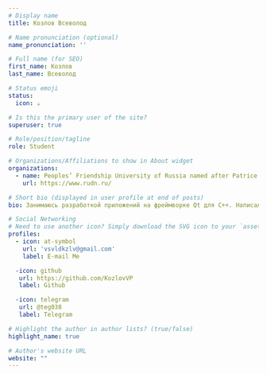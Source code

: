 ```yaml
---
# Display name
title: Козлов Всеволод

# Name pronunciation (optional)
name_pronunciation: ''

# Full name (for SEO)
first_name: Козлов
last_name: Всеволод

# Status emoji
status:
  icon: ☕️

# Is this the primary user of the site?
superuser: true

# Role/position/tagline
role: Student

# Organizations/Affiliations to show in About widget
organizations:
  - name: Peoples’ Friendship University of Russia named after Patrice Lumumba
    url: https://www.rudn.ru/

# Short bio (displayed in user profile at end of posts)
bio: Занимаюсь разработкой приложений на фреймворке Qt для C++. Написал много интересных проектов.

# Social Networking
# Need to use another icon? Simply download the SVG icon to your `assets/media/icons/` folder.
profiles:
  - icon: at-symbol
    url: 'vsvldkzlv@gmail.com'
    label: E-mail Me

  -icon: github
   url: https://github.com/KozlovVP
   label: Github

  -icon: telegram
   url: @teg038
   label: Telegram

# Highlight the author in author lists? (true/false)
highlight_name: true

# Author's website URL
website: ""
---
```


